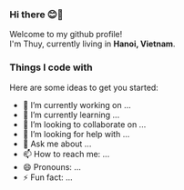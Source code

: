### Hi there 😊👋

<p>Welcome to my github profile! </br> I'm Thuy, currently living in <b>Hanoi, Vietnam</b>. </p>
<h3>Things I code with</h3>


Here are some ideas to get you started:

- 🔭 I’m currently working on ...
- 🌱 I’m currently learning ...
- 👯 I’m looking to collaborate on ...
- 🤔 I’m looking for help with ...
- 💬 Ask me about ...
- 📫 How to reach me: ...
- 😄 Pronouns: ...
- ⚡ Fun fact: ...
